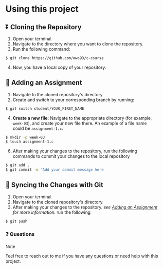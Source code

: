 # Using this project

## ⏬ Cloning the Repository

1. Open your terminal.
2. Navigate to the directory where you want to clone the repository.
3. Run the following command:

```bash
$ git clone https://github.com/owo93/c-course
```

4. Now, you have a local copy of your repository.

## 📃 Adding an Assignment

1. Navigate to the cloned repository's directory.
2. Create and switch to your corresponding branch by running:
  ```bash
  $ git switch student/YOUR_FIRST_NAME
  ```
4. **Create a new file**: Navigate to the appropriate directory (for example, `week-03`), and create your new file there. An example of a file name could be `assignment-1.c`.
  ```bash
  $ mkdir -p week-03
  $ touch assignment-1.c
  ```
6. After making your changes to the repository, run the following commands to commit your changes to the local repository

```bash
$ git add .
$ git commit -m "Add your commit message here
```

## 🔄 Syncing the Changes with Git

1. Open your terminal.
2. Navigate to the cloned repository's directory.
3. After making your changes to the repository. *see [Adding an Assignment](#-adding-an-assignment) for more information.* run the following:

```bash
$ git push
```

### ❓ Questions

> [!NOTE]
> Feel free to reach out to me if you have any questions or need help with this project.
